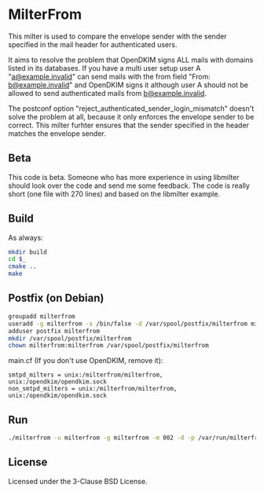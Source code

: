 # MilterFrom
This milter is used to compare the envelope sender with the sender specified in the mail header for authenticated users.

It aims to resolve the problem that OpenDKIM signs ALL mails with domains listed in its databases. If you have a multi user setup user A "a@example.invalid" can send mails with the from field "From: b@example.invalid" and OpenDKIM signs it although user A should not be allowed to send authenticated mails from b@example.invalid.

The postconf option "reject_authenticated_sender_login_mismatch" doesn't solve the problem at all, because it only enforces the envelope sender to be correct. This milter furhter ensures that the sender specified in the header matches the envelope sender.

## Beta
This code is beta. Someone who has more experience in using libmilter should look over the code and send me some feedback. The code is really short (one file with 270 lines) and based on the libmilter example. 

## Build
As always:
```bash
mkdir build
cd $_
cmake ..
make
```

## Postfix (on Debian)
```bash
groupadd milterfrom
useradd -g milterfrom -s /bin/false -d /var/spool/postfix/milterfrom milterfrom
adduser postfix milterfrom
mkdir /var/spool/postfix/milterfrom
chown milterfrom:milterfrom /var/spool/postfix/milterfrom
```

main.cf (If you don't use OpenDKIM, remove it):
```
smtpd_milters = unix:/milterfrom/milterfrom, unix:/opendkim/opendkim.sock
non_smtpd_milters = unix:/milterfrom/milterfrom, unix:/opendkim/opendkim.sock
```

## Run
```bash
./milterfrom -u milterfrom -g milterfrom -m 002 -d -p /var/run/milterfrom.pid -s /var/spool/postfix/milterfrom/milterfrom
```

## License
Licensed under the 3-Clause BSD License.
